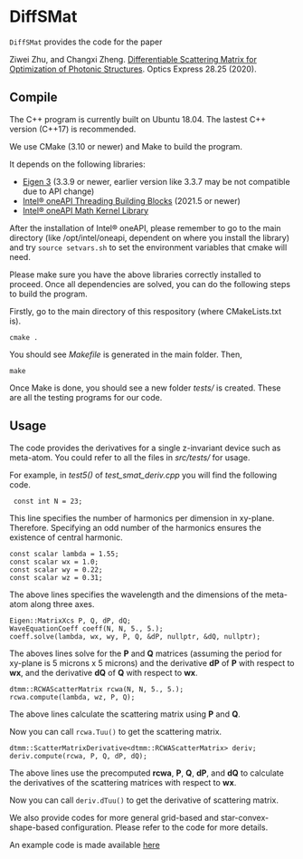 # DiffSMat

`DiffSMat` provides the code for the paper

Ziwei Zhu, and Changxi Zheng. [Differentiable Scattering Matrix for Optimization of Photonic Structures](https://opg.optica.org/oe/fulltext.cfm?uri=oe-28-25-37773). Optics Express 28.25 (2020).

## Compile
The C++ program is currently built on Ubuntu 18.04. The lastest C++ version (C++17) is recommended.

We use CMake (3.10 or newer) and Make to build the program.

It depends on the following libraries:

- [Eigen 3](http://eigen.tuxfamily.org/index.php?title=Main_Page) (3.3.9 or newer, earlier version like 3.3.7 may be not compatible due to API change)
- [Intel® oneAPI Threading Building Blocks](https://www.intel.com/content/www/us/en/developer/tools/oneapi/onetbb.html) (2021.5 or newer)
- [Intel® oneAPI Math Kernel Library](https://www.intel.com/content/www/us/en/developer/tools/oneapi/onemkl.html)

After the installation of Intel® oneAPI, please remember to go to the main directory (like /opt/intel/oneapi, dependent on where you install the library) and try 
`source setvars.sh`
to set the environment variables that cmake will need.

Please make sure you have the above libraries correctly installed to proceed. Once all dependencies are solved, you can do the following steps to build the program.

Firstly, go to the main directory of this respository (where CMakeLists.txt is).

`cmake .`

You should see *Makefile* is generated in the main folder. Then,

`make`

Once Make is done, you should see a new folder *tests/* is created. These are all the testing programs for our code. 

## Usage

The code provides the derivatives for a single z-invariant device such as meta-atom. You could refer to all the files in *src/tests/* for usage.

For example, in *test5()* of *test_smat_deriv.cpp* you will find the following code. 

` const int N = 23;`

This line specifies the number of harmonics per dimension in xy-plane. Therefore. Specifying an odd number of the harmonics ensures the existence of central harmonic.

    const scalar lambda = 1.55;
    const scalar wx = 1.0;
    const scalar wy = 0.22;
    const scalar wz = 0.31;
The above lines specifies the wavelength and the dimensions of the meta-atom along three axes.


    Eigen::MatrixXcs P, Q, dP, dQ;
    WaveEquationCoeff coeff(N, N, 5., 5.);
    coeff.solve(lambda, wx, wy, P, Q, &dP, nullptr, &dQ, nullptr);
The aboves lines solve for the **P** and **Q** matrices (assuming the period for xy-plane is 5 microns x 5 microns) and the derivative **dP** of **P** with respect to **wx**, and the derivative **dQ** of **Q** with respect to **wx**.


    dtmm::RCWAScatterMatrix rcwa(N, N, 5., 5.);
    rcwa.compute(lambda, wz, P, Q);
The above lines calculate the scattering matrix using **P** and **Q**.

Now you can call
`rcwa.Tuu()`
to get the scattering matrix.

    dtmm::ScatterMatrixDerivative<dtmm::RCWAScatterMatrix> deriv;
    deriv.compute(rcwa, P, Q, dP, dQ);

The above lines use the precomputed **rcwa**, **P**, **Q**, **dP**, and **dQ** to calculate the derivatives of the scattering matrices with respect to **wx**.

Now you can call
`deriv.dTuu()`
to get the derivative of scattering matrix.

We also provide codes for more general grid-based and star-convex-shape-based configuration. Please refer to the code for more details.

An example code is made available [here](https://gist.github.com/2iw31Zhv/c6087267b471703a7da1aad9d86d607d)
